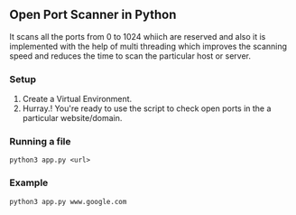 ## Open Port Scanner in Python

It scans all the ports from 0 to 1024 whiich are reserved and also it is implemented with the help of multi threading which improves the scanning speed and reduces the time to scan the particular host or server.

### Setup
1. Create a Virtual Environment.
2. Hurray.! You're ready to use the script to check open ports in the a particular website/domain.

### Running a file
`python3 app.py <url>`

### Example

`python3 app.py www.google.com`